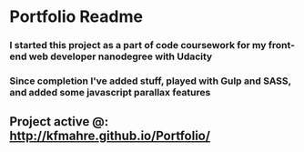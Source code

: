 # Portfolio Readme

### I started this project as a part of code coursework for my front-end web developer nanodegree with Udacity
### Since completion I've added stuff, played with Gulp and SASS, and added some javascript parallax features

## Project active @: http://kfmahre.github.io/Portfolio/